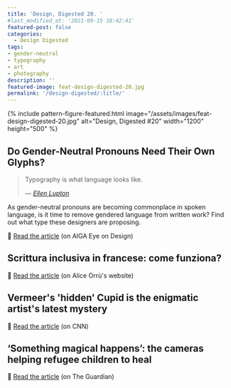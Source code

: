 ```yaml
---
title: 'Design, Digested 20. '
#last_modified_at: '2021-09-15 18:42:41'
featured-post: false
categories:
  - Design Digested
tags:
- gender-neutral
- typography
- art
- photography
description: ''
featured-image: feat-design-digested-20.jpg
permalink: '/design-digested/:title/'
---
```

<p class="lead"></p>

<!--more-->

{% include pattern-figure-featured.html image="/assets/images/feat-design-digested-20.jpg" alt="Design, Digested #20" width="1200" height="500" %}

## Do Gender-Neutral Pronouns Need Their Own Glyphs?

> Typography is what language looks like.
>
> <cite>— <a href="https://ellenlupton.com/" target="_blank" rel="noopener">Ellen Lupton</a></cite>

As gender-neutral pronouns are becoming commonplace in spoken language, is it time to remove gendered language from written work? Find out what type these designers are proposing.

<p class="detached">🔗 <a href="https://eyeondesign.aiga.org/do-gender-neutral-pronouns-need-their-own-glyphs/" target="_blank" rel="noopener">Read the article</a> (on AIGA Eye on Design)</p>

## Scrittura inclusiva in francese: come funziona?



<p class="detached">🔗 <a href="https://www.aliceorru.me/scrittura-inclusiva-francese/" target="_blank" rel="noopener">Read the article</a> (on Alice Orr&ugrave;'s website)</p>

## Vermeer's 'hidden' Cupid is the enigmatic artist's latest mystery

<p class="detached">🔗 <a href="https://edition.cnn.com/style/article/vermeer-gemaldegalerie-2021-hidden-cupid/index.html" target="_blank" rel="noopener">Read the article</a> (on CNN)</p>

## ‘Something magical happens’: the cameras helping refugee children to heal

<p class="detached">🔗 <a href="https://www.theguardian.com/artanddesign/2021/sep/19/sirkhane-darkroom-turkey-syrian-refugee-children-cameras-photography" target="_blank" rel="noopener">Read the article</a> (on The Guardian)</p>